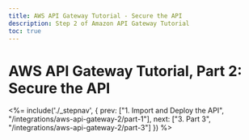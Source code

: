 ```yaml
---
title: AWS API Gateway Tutorial - Secure the API
description: Step 2 of Amazon API Gateway Tutorial
toc: true
---
```


# AWS API Gateway Tutorial, Part 2: Secure the API


<%= include('./_stepnav', {
 prev: ["1. Import and Deploy the API", "/integrations/aws-api-gateway-2/part-1"],
 next: ["3. Part 3", "/integrations/aws-api-gateway-2/part-3"]
}) %>